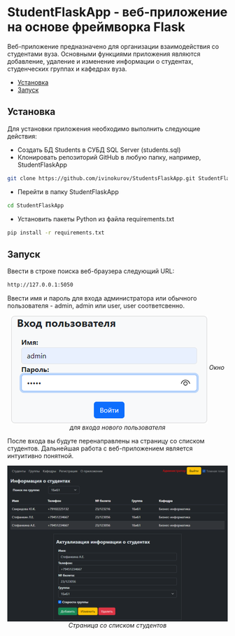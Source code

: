 # StudentFlaskApp - веб-приложение на основе фреймворка Flask  

Веб-приложение предназначено для организации взаимодействия со студентами вуза. Основными функциями приложения являются добавление, удаление и изменение информации о студентах, студенческих группах и кафедрах вуза.

- [Установка](#установка)
- [Запуск](#запуск)

## Установка
Для установки приложения необходимо выполнить следующие действия:
- Создать БД Students в СУБД SQL Server (students.sql)
- Клонировать репозиторий GitHub в любую папку, например, StudentFlaskApp
 ```bash
git clone https://github.com/ivinokurov/StudentsFlaskApp.git StudentFlaskApp
```
- Перейти в папку StudentFlaskApp
 ```bash
cd StudentFlaskApp
```
- Установить пакеты Python из файла requirements.txt
 ```bash
pip install -r requirements.txt
```

## Запуск
Ввести в строке поиска веб-браузера следующий URL:
```bash
http://127.0.0.1:5050
```
Ввести имя и пароль для входа администратора или обычного пользователя - admin, admin или user, user соответсвенно.

<p align="center" width="100%" style="text-align: center;">
    <img src="Images/Login.png" alt="Авторизация пользователя" align="middle">
    <i>Окно для входа нового пользователя</i>
</p>
</p>

После входа вы будуте перенаправлены на страницу со списком студентов. Дальнейшая работа с веб-приложением является интуитивно понятной.

<p align="center" width="100%" style="text-align: center;">
    <img src="Images/StudentsDark.png" alt="Страница со студентами" align="middle">
    <i>Страница со списком студентов</i>
</p>
